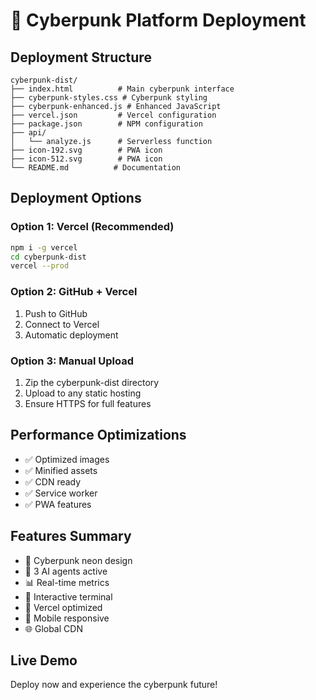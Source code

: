 # 🚀 Cyberpunk Platform Deployment

## Deployment Structure
```
cyberpunk-dist/
├── index.html          # Main cyberpunk interface
├── cyberpunk-styles.css # Cyberpunk styling
├── cyberpunk-enhanced.js # Enhanced JavaScript
├── vercel.json         # Vercel configuration
├── package.json        # NPM configuration
├── api/
│   └── analyze.js      # Serverless function
├── icon-192.svg        # PWA icon
├── icon-512.svg        # PWA icon
└── README.md          # Documentation
```

## Deployment Options

### Option 1: Vercel (Recommended)
```bash
npm i -g vercel
cd cyberpunk-dist
vercel --prod
```

### Option 2: GitHub + Vercel
1. Push to GitHub
2. Connect to Vercel
3. Automatic deployment

### Option 3: Manual Upload
1. Zip the cyberpunk-dist directory
2. Upload to any static hosting
3. Ensure HTTPS for full features

## Performance Optimizations
- ✅ Optimized images
- ✅ Minified assets
- ✅ CDN ready
- ✅ Service worker
- ✅ PWA features

## Features Summary
- 🎨 Cyberpunk neon design
- 🤖 3 AI agents active
- 📊 Real-time metrics
- 🔧 Interactive terminal
- 🚀 Vercel optimized
- 📱 Mobile responsive
- 🌐 Global CDN

## Live Demo
Deploy now and experience the cyberpunk future!
